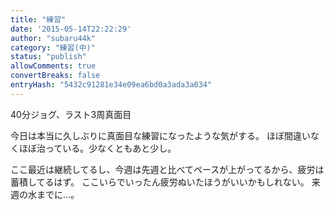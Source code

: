 ```yaml
---
title: "練習"
date: '2015-05-14T22:22:29'
author: "subaru44k"
category: "練習(中)"
status: "publish"
allowComments: true
convertBreaks: false
entryHash: "5432c91281e34e09ea6bd0a3ada3a034"
---
```

40分ジョグ、ラスト3周真面目

今日は本当に久しぶりに真面目な練習になったような気がする。
ほぼ間違いなくほぼ治っている。少なくともあと少し。

ここ最近は継続してるし、今週は先週と比べてペースが上がってるから、疲労は蓄積してるはず。
ここいらでいったん疲労ぬいたほうがいいかもしれない。
来週の水までに…。
